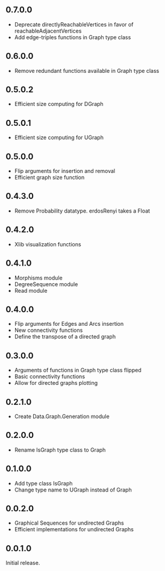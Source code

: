 ## 0.7.0.0

- Deprecate directlyReachableVertices in favor of reachableAdjacentVertices
- Add edge-triples functions in Graph type class

## 0.6.0.0

- Remove redundant functions available in Graph type class

## 0.5.0.2

- Efficient size computing for DGraph

## 0.5.0.1

- Efficient size computing for UGraph

## 0.5.0.0

- Flip arguments for insertion and removal
- Efficient graph size function

## 0.4.3.0

- Remove Probability datatype. erdosRenyi takes a Float

## 0.4.2.0

- Xlib visualization functions

## 0.4.1.0

- Morphisms module
- DegreeSequence module
- Read module

## 0.4.0.0

- Flip arguments for Edges and Arcs insertion
- New connectivity functions
- Define the transpose of a directed graph

## 0.3.0.0

- Arguments of functions in Graph type class flipped
- Basic connectivity functions
- Allow for directed graphs plotting

## 0.2.1.0

- Create Data.Graph.Generation module

## 0.2.0.0

- Rename IsGraph type class to Graph

## 0.1.0.0

- Add type class IsGraph
- Change type name to UGraph instead of Graph

## 0.0.2.0

- Graphical Sequences for undirected Graphs
- Efficient implementations for undirected Graphs

## 0.0.1.0

Initial release.
